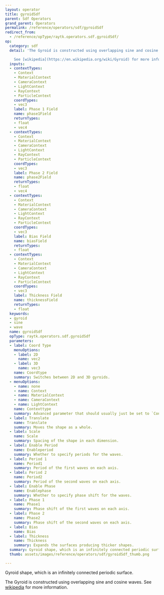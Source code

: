 ```yaml
---
layout: operator
title: gyroidSdf
parent: Sdf Operators
grand_parent: Operators
permalink: /reference/operators/sdf/gyroidSdf
redirect_from:
  - /reference/opType/raytk.operators.sdf.gyroidSdf/
op:
  category: sdf
  detail: 'The Gyroid is constructed using overlapping sine and cosine waves.

    See [wikipedia](https://en.wikipedia.org/wiki/Gyroid) for more information.'
  inputs:
  - contextTypes:
    - Context
    - MaterialContext
    - CameraContext
    - LightContext
    - RayContext
    - ParticleContext
    coordTypes:
    - vec3
    label: Phase 1 Field
    name: phase1Field
    returnTypes:
    - float
    - vec4
  - contextTypes:
    - Context
    - MaterialContext
    - CameraContext
    - LightContext
    - RayContext
    - ParticleContext
    coordTypes:
    - vec3
    label: Phase 2 Field
    name: phase2Field
    returnTypes:
    - float
    - vec4
  - contextTypes:
    - Context
    - MaterialContext
    - CameraContext
    - LightContext
    - RayContext
    - ParticleContext
    coordTypes:
    - vec3
    label: Bias Field
    name: biasField
    returnTypes:
    - float
  - contextTypes:
    - Context
    - MaterialContext
    - CameraContext
    - LightContext
    - RayContext
    - ParticleContext
    coordTypes:
    - vec3
    label: Thickness Field
    name: thicknessField
    returnTypes:
    - float
  keywords:
  - gyroid
  - sine
  - wave
  name: gyroidSdf
  opType: raytk.operators.sdf.gyroidSdf
  parameters:
  - label: Coord Type
    menuOptions:
    - label: 2D
      name: vec2
    - label: 3D
      name: vec3
    name: Coordtype
    summary: Switches between 2D and 3D gyroids.
  - menuOptions:
    - name: none
    - name: Context
    - name: MaterialContext
    - name: CameraContext
    - name: LightContext
    name: Contexttype
    summary: Advanced parameter that should usually just be set to `Context`.
  - label: Translate
    name: Translate
    summary: Moves the shape as a whole.
  - label: Scale
    name: Scale
    summary: Spacing of the shape in each dimension.
  - label: Enable Period
    name: Enableperiod
    summary: Whether to specify periods for the waves.
  - label: Period 1
    name: Period1
    summary: Period of the first waves on each axis.
  - label: Period 2
    name: Period2
    summary: Period of the second waves on each axis.
  - label: Enable Phase
    name: Enablephase
    summary: Whether to specify phase shift for the waves.
  - label: Phase 1
    name: Phase1
    summary: Phase shift of the first waves on each axis.
  - label: Phase 2
    name: Phase2
    summary: Phase shift of the second waves on each axis.
  - label: Bias
    name: Bias
  - label: Thickness
    name: Thickness
    summary: Expands the surfaces producing thicker shapes.
  summary: Gyroid shape, which is an infinitely connected periodic surface.
  thumb: assets/images/reference/operators/sdf/gyroidSdf_thumb.png

---
```



Gyroid shape, which is an infinitely connected periodic surface.

The Gyroid is constructed using overlapping sine and cosine waves.
See [wikipedia](https://en.wikipedia.org/wiki/Gyroid) for more information.